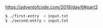https://adventofcode.com/2019/day/6#part2

```sh
$ ./first-entry  < input.txt
$ ./second-entry < input.txt
```
